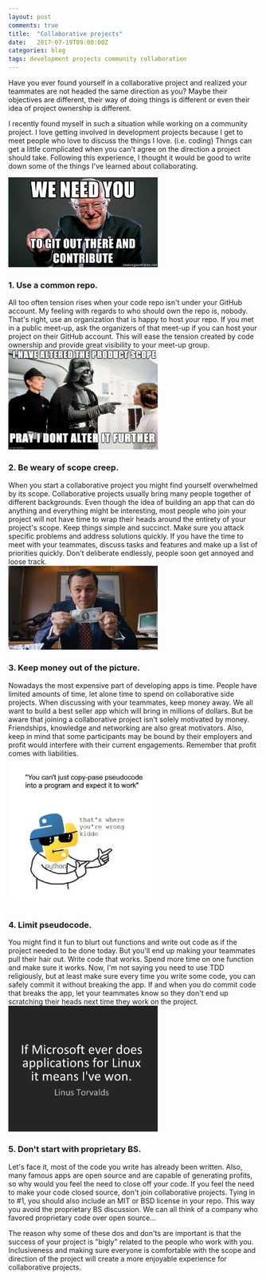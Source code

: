 ```yaml
---
layout: post
comments: true
title:  "Collaborative projects"
date:   2017-07-19T09:00:00Z
categories: blog
tags: development projects community collaboration
--- 
```


Have you ever found yourself in a collaborative project and realized your teammates are not headed the same direction as you? Maybe their objectives are different, their way of doing things is different or even their idea of project ownership is different. 

I recently found myself in such a situation while working on a community project. I love getting involved in development projects because I get to meet people who love to discuss the things I love. (i.e. coding) Things can get a little complicated when you can't agree on the direction a project should take. Following this experience, I thought it would be good to write down some of the things I've learned about collaborating. 



<div class="contained">
<img src="/assets/post_images/git_bernie.png" class="floated" width="300">
<h3>1. Use a common repo.</h3>
All too often tension rises when your code repo isn't under your GitHub account. My feeling with regards to who should own the repo is, nobody. That's right, use an organization that is happy to host your repo. If you met in a public meet-up, ask the organizers of that meet-up if you can host your project on their GitHub account. This will ease the tension created by code ownership and provide great visibility to your meet-up group. 

</div>
<div class="contained">
<img class="floated" src="/assets/post_images/project_scope.jpg" width="300">
<h3>2. Be weary of scope creep.</h3>
When you start a collaborative project you might find yourself overwhelmed by its scope. Collaborative projects usually bring many people together of different backgrounds. Even though the idea of building an app that can do anything and everything might be interesting, most people who join your project will not have time to wrap their heads around the entirety of your project's scope. Keep things simple and succinct. Make sure you attack specific problems and address solutions quickly. If you have the time to meet with your teammates, discuss tasks and features and make up a list of priorities quickly. Don't deliberate endlessly, people soon get annoyed and 
loose track.
</div>
<div class="contained">
<img src="/assets/post_images/belfort.jpg" class="floated" width="300">
<h3>3. Keep money out of the picture.</h3>
Nowadays the most expensive part of developing apps is time. People have limited amounts of time, let alone time to spend on collaborative side projects. When discussing with your teammates, keep money away. We all want to build a best seller app which will bring in millions of dollars. But be aware that joining a collaborative project isn't solely motivated by money. Friendships, knowledge and networking are also great motivators.  Also, keep in mind that some participants may be bound by their employers and profit would interfere with their current engagements. Remember that profit comes with liabilities.
</div>

<div class="contained">
<img src="/assets/post_images/pseudocode.jpg" class="floated" width="300">
<h3>4. Limit pseudocode.</h3>
You might find it fun to blurt out functions and write out code as if the project needed to be done today. But you'll end up making your teammates pull their hair out. Write code that works. Spend more time on one function and make sure it works. Now, I'm not saying you need to use TDD religiously, but at least make sure every time you write some code, you can safely commit it without breaking the app. If and when you do commit code that breaks the app, let your teammates know so they don't end up scratching their heads next time they work on the project.
</div>
<div class="contained">
<img src="/assets/post_images/linus_microsoft.png" class="floated" width="300">
<h3>5. Don't start with proprietary BS.</h3>
Let's face it, most of the code you write has already been written. Also, many famous apps are open source and are capable of generating profits, so why would you feel the need to close off your code. If you feel the need to make your code closed source, don't join collaborative projects. Tying in to #1, you should also include an MIT or BSD license in your repo. This way you avoid the proprietary BS discussion. We can all think of a company who favored proprietary code over open source...
</div>	

The reason why some of these dos and don'ts are important is that the success of your project is "bigly" related to the people who work with you. Inclusiveness and making sure everyone is comfortable with the scope and direction of the project will create a more enjoyable experience for collaborative projects.

